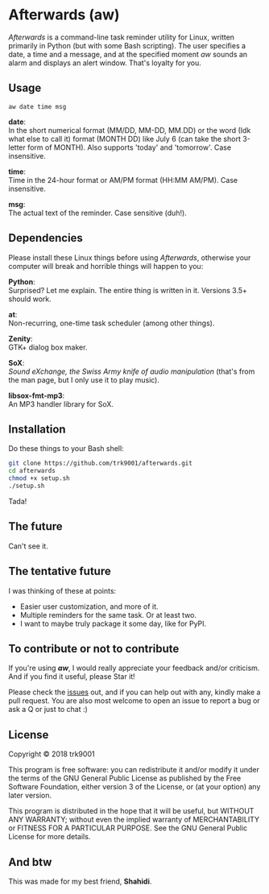 # Afterwards (aw)

*Afterwards* is a command-line task reminder utility for Linux, written
primarily in Python (but with some Bash scripting). The user specifies a date,
a time and a message, and at the specified moment *aw* sounds an alarm and
displays an alert window. That's loyalty for you.

## Usage

```
aw date time msg
```

**date**:  
In the short numerical format (MM/DD, MM-DD, MM.DD) or the word (Idk what else
to call it) format (MONTH DD) like July 6 (can take the short 3-letter form of
MONTH). Also supports 'today' and 'tomorrow'. Case insensitive. 

**time**:  
Time in the 24-hour format or AM/PM format (HH:MM AM/PM). Case insensitive.

**msg**:  
The actual text of the reminder. Case sensitive (duh!).

## Dependencies

Please install these Linux things before using *Afterwards*, otherwise your
computer will break and horrible things will happen to you:

**Python**:  
Surprised? Let me explain. The entire thing is written in it.
Versions 3.5+ should work.

**at**:  
Non-recurring, one-time task scheduler (among other things).

**Zenity**:  
GTK+ dialog box maker.

**SoX**:  
*Sound eXchange, the Swiss Army knife of audio manipulation* (that's
from the man page, but I only use it to play music).

**libsox-fmt-mp3**:  
An MP3 handler library for SoX.

## Installation

Do these things to your Bash shell:

```bash
git clone https://github.com/trk9001/afterwards.git
cd afterwards
chmod +x setup.sh
./setup.sh
```

Tada!

## The future

Can't see it.

## The tentative future

I was thinking of these at points:

- Easier user customization, and more of it.
- Multiple reminders for the same task. Or at least two.
- I want to maybe truly package it some day, like for PyPI.

## To contribute or not to contribute

If you're using ***aw***, I would really appreciate your feedback and/or
criticism. And if you find it useful, please Star it!

Please check the [issues](https://github.com/trk9001/afterwards/issues) out,
and if you can help out with any, kindly make a pull request. You are also most
welcome to open an issue to report a bug or ask a Q or just to chat :)

## License

Copyright © 2018 trk9001

This program is free software: you can redistribute it and/or modify
it under the terms of the GNU General Public License as published by
the Free Software Foundation, either version 3 of the License, or
(at your option) any later version.

This program is distributed in the hope that it will be useful,
but WITHOUT ANY WARRANTY; without even the implied warranty of
MERCHANTABILITY or FITNESS FOR A PARTICULAR PURPOSE. See the
GNU General Public License for more details.

## And btw

This was made for my best friend, **Shahidi**.